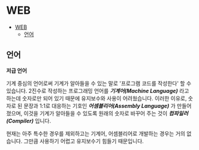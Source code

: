 # WEB
- [WEB](#web)
  - [언어](#언어)



## 언어
**저급 언어**

 기계 중심의 언어로써 기계가 알아들을 수 있는 말로 '프로그램 코드를 작성한다' 할 수 있습니다. 2진수로 작성하는 프로그래밍 언어를 ***기계어(Machine Language)*** 라고 하는데 숫자로만 되어 있기 때문에 유지보수와 사용이 어려웠습니다. 이러한 이유로, 숫자로 된 문장과 1:1로 대응하는 기호인 ***어셈블리어(Assembly Language)*** 가 만들어 졌으며, 이것을 기계가 알아들을 수 있도록 원래의 숫자로 바꾸어 주는 것이 ***컴파일러(Compiler)*** 입니다.

 현재는 아주 특수한 경우를 제외하고는 기계어, 어셈블리어로 개발하는 경우는 거의 없습니다. 그만큼 사용하기 어렵고 유지보수기 힘들기 때문입니다.